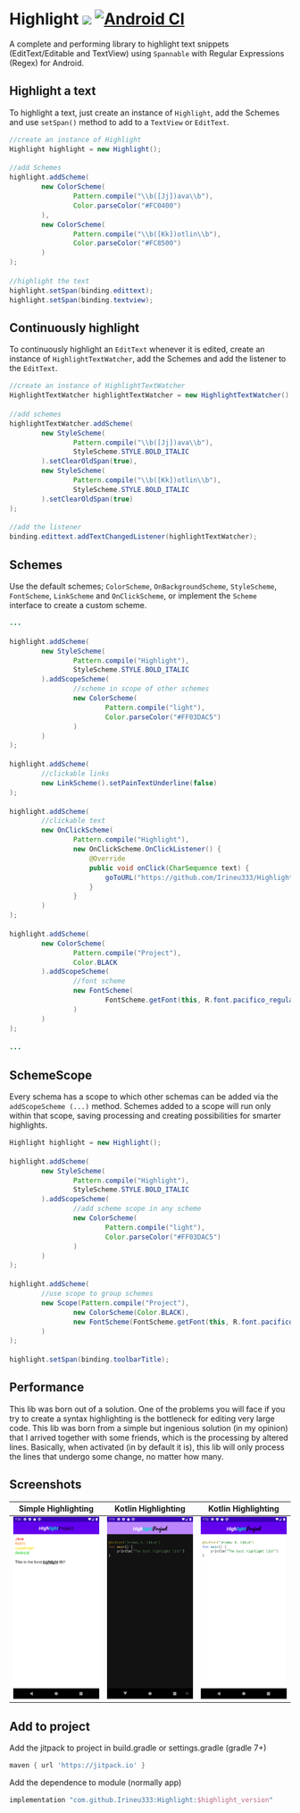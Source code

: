 # Highlight [![](https://jitpack.io/v/Irineu333/Highlight.svg)](https://jitpack.io/#Irineu333/Highlight) [![Android CI](https://github.com/Irineu333/Highlight/actions/workflows/android.yml/badge.svg)](https://github.com/Irineu333/Highlight/actions/workflows/android.yml)

A complete and performing library to highlight text snippets (EditText/Editable and TextView) using `Spannable` with Regular Expressions (Regex) for Android.

## Highlight a text
To highlight a text, just create an instance of `Highlight`, add the Schemes and use `setSpan()` method to add to a `TextView` or `EditText`.

``` java
//create an instance of Highlight
Highlight highlight = new Highlight();

//add Schemes
highlight.addScheme(
        new ColorScheme(
                Pattern.compile("\\b([Jj])ava\\b"),
                Color.parseColor("#FC0400")
        ),
        new ColorScheme(
                Pattern.compile("\\b([Kk])otlin\\b"),
                Color.parseColor("#FC8500")
        )
);

//highlight the text
highlight.setSpan(binding.edittext);
highlight.setSpan(binding.textview);
```

## Continuously highlight
To continuously highlight an `EditText` whenever it is edited, create an instance of `HighlightTextWatcher`, add the Schemes and add the listener to the `EditText`.

``` java
//create an instance of HighlightTextWatcher
HighlightTextWatcher highlightTextWatcher = new HighlightTextWatcher();

//add schemes
highlightTextWatcher.addScheme(
        new StyleScheme(
                Pattern.compile("\\b([Jj])ava\\b"),
                StyleScheme.STYLE.BOLD_ITALIC
        ).setClearOldSpan(true),
        new StyleScheme(
                Pattern.compile("\\b([Kk])otlin\\b"),
                StyleScheme.STYLE.BOLD_ITALIC
        ).setClearOldSpan(true)
);

//add the listener
binding.edittext.addTextChangedListener(highlightTextWatcher);
```

## Schemes
Use the default schemes; `ColorScheme`, `OnBackgroundScheme`, `StyleScheme`, `FontScheme`, `LinkScheme` and `OnClickScheme`, or implement the `Scheme` interface to create a custom scheme.

``` java
...

highlight.addScheme(
        new StyleScheme(
                Pattern.compile("Highlight"),
                StyleScheme.STYLE.BOLD_ITALIC
        ).addScopeScheme(
                //scheme in scope of other schemes
                new ColorScheme(
                        Pattern.compile("light"),
                        Color.parseColor("#FF03DAC5")
                )
        )
);

highlight.addScheme(
        //clickable links
        new LinkScheme().setPainTextUnderline(false)
);

highlight.addScheme(
        //clickable text
        new OnClickScheme(
                Pattern.compile("Highlight"),
                new OnClickScheme.OnClickListener() {
                    @Override
                    public void onClick(CharSequence text) {
                        goToURL("https://github.com/Irineu333/Highlight");
                    }
                }
        )
);

highlight.addScheme(
        new ColorScheme(
                Pattern.compile("Project"),
                Color.BLACK
        ).addScopeScheme(
                //font scheme
                new FontScheme(
                        FontScheme.getFont(this, R.font.pacifico_regular)
                )
        )
);

...
```

## SchemeScope

Every schema has a scope to which other schemas can be added via the `addScopeScheme (...)` method. Schemes added to a scope will run only within that scope, saving processing and creating possibilities for smarter highlights.

``` java
Highlight highlight = new Highlight();

highlight.addScheme(
        new StyleScheme(
                Pattern.compile("Highlight"),
                StyleScheme.STYLE.BOLD_ITALIC
        ).addScopeScheme(
                //add scheme scope in any scheme
                new ColorScheme(
                        Pattern.compile("light"),
                        Color.parseColor("#FF03DAC5")
                )
        )
);

highlight.addScheme(
        //use scope to group schemes
        new Scope(Pattern.compile("Project"),
                new ColorScheme(Color.BLACK),
                new FontScheme(FontScheme.getFont(this, R.font.pacifico_regular))
        )
);

highlight.setSpan(binding.toolbarTitle);
```

## Performance 

This lib was born out of a solution. One of the problems you will face if you try to create a syntax highlighting is the bottleneck for editing very large code. This lib was born from a simple but ingenious solution (in my opinion) that I arrived together with some friends, which is the processing by altered lines. Basically, when activated (in by default it is), this lib will only process the lines that undergo some change, no matter how many.

## Screenshots

| Simple Highlighting | Kotlin Highlighting | Kotlin Highlighting |
| ------------- |------------- |------------- |
| ![](screenshots/Screenshot_1639251552.png?raw=true "Simple Highlight v1.0.1") |![](screenshots/Screenshot_1639249920.png?raw=true "Kotlin Highlighting Dark v1.0.4") | ![](screenshots/Screenshot_1639249938.png?raw=true "Kotlin Highlighting Light v1.0.4") |

## Add to project

Add the jitpack to project in build.gradle or settings.gradle (gradle 7+)
``` groovy
maven { url 'https://jitpack.io' }
```

Add the dependence to module (normally app)
``` groovy
implementation "com.github.Irineu333:Highlight:$highlight_version"
```
